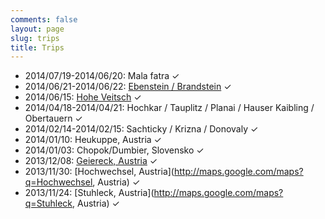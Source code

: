 ```yaml
---
comments: false
layout: page
slug: trips
title: Trips
---
```


 - 2014/07/19-2014/06/20: Mala fatra ✓
 - 2014/06/21-2014/06/22: [Ebenstein / Brandstein](http://www.bergfex.com/sommer/steiermark/touren/wanderung/23003,wildalpen-rundtour-von-der-winterhoeh-2-tagestour-mit-anstieg-zur-schaufelwand-und-brandstein-biwak-uabstieg-ueber-dem-teufelssee/) ✓
 - 2014/06/15: [Hohe Veitsch](http://www.bergfex.at/sommer/veitsch-brunnalm/touren/wandern/#/sommer/steiermark/touren/wanderung/5952,hohe-veitsch-ueber-goassteign/) ✓
 - 2014/04/18-2014/04/21: Hochkar / Tauplitz / Planai / Hauser Kaibling / Obertauern ✓
 - 2014/02/14-2014/02/15: Sachticky / Krizna / Donovaly ✓
 - 2014/01/10: Heukuppe, Austria ✓
 - 2014/01/03: Chopok/Dumbier, Slovensko ✓
 - 2013/12/08: [Geiereck, Austria](http://www.bergfex.at/#/sommer/steiermark/touren/schneeschuh/8343,vom-hauereck-zur-pretul/) ✓
 - 2013/11/30: [Hochwechsel, Austria](http://maps.google.com/maps?q=Hochwechsel, Austria) ✓
 - 2013/11/24: [Stuhleck, Austria](http://maps.google.com/maps?q=Stuhleck, Austria) ✓


